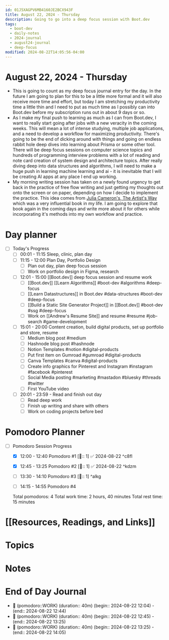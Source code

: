 ```yaml
---
id: 01J5XAGPV6MB4160JE2BCX943F
title: August 22, 2024 - Thursday
description: Going to go into a deep focus session with Boot.dev
tags:
  - boot-dev
  - daily-notes
  - 2024-journal
  - august24-journal
  - deep-focus
modified: 2024-08-22T14:05:56-04:00
---
```

# August 22, 2024 - Thursday
- This is going to count as my deep focus journal entry for the day. In the future I am going to plan for this to be a little more formal and it will also receive more time and effort, but today I am stretching my productivity time a little thin and I need to put as much time as I possibly can into Boot.dev before my subscription runs out in about 9 days or so. 
- As I make my final push to learning as much as I can from Boot.dev, I want to really start going after jobs with a new veracity in the coming weeks. This will mean a lot of intense studying, multiple job applications, and a need to develop a workflow for maximizing productivity. There's going to be the end of dicking around with things and going on endless rabbit hole deep dives into learning about Prisma or some other tool. There will be deep focus sessions on computer science topics and hundreds of programming interview problems with a lot of reading and note card creation of system design and architecture topics. After really diving deep into data structures and algorithms, I will need to make a huge push in learning machine learning and ai - it is inevitable that I will be creating AI apps at any place I end up working.
- My morning writing session has taken on a newly found urgency to get back in the practice of free flow writing and just getting my thoughts out onto the screen or on paper, depending on how I decide to implement the practice. This idea comes from [Julia Cameron's, The Artist's Way](https://juliacameronlive.com/the-artists-way/) which was a very influential book in my life. I am going to explore that book again in the coming days and write more about it for others while incorporating it's methods into my own workflow and practice. 
# Day planner
- [ ] Today's Progress
	- [ ] 00:01 - 11:15 Sleep, clinic, plan day
	- [ ] 11:15 - 12:00 Plan Day, Portfolio Design
		- [ ] Plan out day, plan deep focus session
		- [ ] Work on portfolio design in Figma, research
	- [ ] 12:01 - 15:00 [[Boot.dev]] deep focus session and resume work
		- [ ] [[Boot.dev]] [[Learn Algorithms]] #boot-dev #algorithms #deep-focus 
		- [ ] [[Learn Datastructures]] in Boot.dev #data-structures #boot-dev #deep-focus 
		- [ ] [[Build a Static Site Generator Project]] in [[Boot.dev]] #boot-dev #ssg #deep-focus 
		- [ ] Work on [[Andrew's Resume Site]] and resume #resume #job-search #game-development 
	- [ ] 15:01 - 20:00 Content creation, build digital products, set up portfolio and store, resume
		- [ ] Medium blog post #medium 
		- [ ] Hashnode blog post #hashnode 
		- [ ] Notion Templates #notion #digital-products
		- [ ] Put first item on Gumroad #gumroad #digital-products 
		- [ ] Canva Templates #canva #digital-products 
		- [ ] Create info graphics for Pinterest and Instagram #instagram #facebook #pinterest
		- [ ] Social Media posting #marketing #mastadon #bluesky #threads #twitter
		- [ ] First YouTube video
	- [ ] 20:01 - 23:59 - Read and finish out day
		- [ ] Read deep work
		- [ ] Finish up writing and share with others
		- [ ] Work on coding projects before bed

# Pomodoro Planner
- [ ] Pomodoro Session Progress
	- [x] 12:00 - 12:40 Pomodoro #1 [🍅:: 1] ✅ 2024-08-22 ^c8fl
	- [x] 12:45 - 13:25 Pomodoro #2 [🍅:: 1] ✅ 2024-08-22 ^kdzm
	- [ ] 13:30 - 14:10 Pomodoro #3 [🍅:: 1] ^alkg
	- [ ] 14:15 - 14:55 Pomodoro #4


  Total pomodoros: 4
  Total work time: 2 hours, 40 minutes
  Total rest time: 15 minutes

# [[Resources, Readings, and Links]]

# Topics

# Notes 

# End of Day Journal
- 🍅 (pomodoro::WORK) (duration:: 40m) (begin:: 2024-08-22 12:04) - (end:: 2024-08-22 12:44)
- 🍅 (pomodoro::WORK) (duration:: 40m) (begin:: 2024-08-22 12:45) - (end:: 2024-08-22 13:25)
- 🍅 (pomodoro::WORK) (duration:: 40m) (begin:: 2024-08-22 13:25) - (end:: 2024-08-22 14:05)